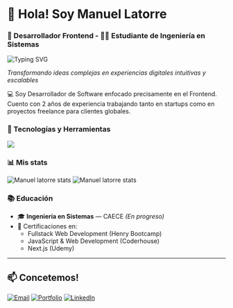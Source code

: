 <div>

# 👋 Hola! Soy Manuel Latorre
### 🚀 Desarrollador Frontend - 👨‍🎓 Estudiante de Ingeniería en Sistemas

<img src="https://readme-typing-svg.herokuapp.com?font=Fira+Code&size=22&duration=3000&pause=1000&color=58A6FF&width=600&lines=Frontend+Developer+%7C+React+%26+Next.js;Systems+Engineering+Student;Passionate+about+Clean+UI%2FUX;Building+Scalable+Web+Applications" alt="Typing SVG" />

</div>


<div>


*Transformando ideas complejas en experiencias digitales intuitivas y escalables*

</div>


💻 Soy Desarrollador de Software enfocado precisamente en el Frontend. Cuento con 2 años de experiencia trabajando tanto en startups como en proyectos freelance para clientes globales.



### 🚀 Tecnologías y Herramientas

  <a href="https://skillicons.dev">
    <img src="https://skillicons.dev/icons?i=html,css,tailwindcss,javascript,typescript,react,next,nodejs,postgresql,docker" />
  </a>

  
  ### 📊 Mis stats
<div align="start">
  <img src="https://github-readme-stats.vercel.app/api?username=Manuel-latorre&theme=gotham&show_icons=true&hide_border=true&count_private=true" alt="Manuel latorre stats" />
  <img src="https://github-readme-stats.vercel.app/api/top-langs/?username=Manuel-latorre&theme=gotham&show_icons=true&hide_border=true&layout=compact" alt="Manuel latorre stats" />
</div>


### 📚 Educación

- 🎓 **Ingeniería en Sistemas** — CAECE *(En progreso)*
- 📜 Certificaciones en:
  - Fullstack Web Development (Henry Bootcamp)
  - JavaScript & Web Development (Coderhouse)
  - Next.js (Udemy)

---

## 📫 Concetemos!

<div align="">

[![Email](https://img.shields.io/badge/Email-D14836?style=for-the-badge&logo=gmail&logoColor=white)](mailto:manuel.latorre11@gmail.com)
[![Portfolio](https://img.shields.io/badge/Portfolio-000000?style=for-the-badge&logo=About.me&logoColor=white)](https://www.manuellatorre.com/)
[![LinkedIn](https://img.shields.io/badge/LinkedIn-0077B5?style=for-the-badge&logo=linkedin&logoColor=white)](https://www.linkedin.com/in/manuel-latorre-frontend-developer/)

</div>




